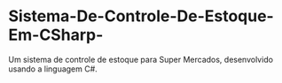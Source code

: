 # Sistema-De-Controle-De-Estoque-Em-CSharp-
Um sistema de controle de estoque para Super Mercados, desenvolvido usando a linguagem C#.
